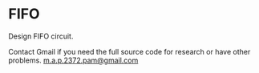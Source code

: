 # FIFO
Design FIFO circuit.

Contact Gmail if you need the full source code for research or have other problems. m.a.p.2372.pam@gmail.com
